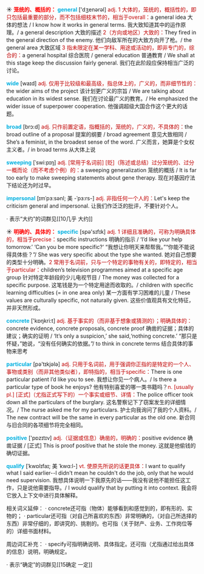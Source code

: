 ☀ <font color="red">**笼统的、概括的：**</font>
<font color="sky blue">**general**</font> ['dӡenərəl] 
<font color="#c00000">adj. 1 大体的，笼统的，概括性的，即只包括最重要的部分，而不包括细枝末节的，相当于overall：</font>a general idea 大体的想法 / I know how it works in general terms. 我大致知道其中的运作原理。/ a general description 大致的描述 <font color="#c00000">2（方向或地区）大致的：</font>They fired in the general direction of the enemy. 他们向敌军所在的大致方向开了枪。/ the general area 大致区域 <font color="#c00000">3 指未限定在某一学科、用途或活动的，即非专门的，综合的：</font>a general hospital 综合医院 / general education 普通教育 / We shall at this stage keep the discussion fairly general. 我们在此阶段应保持相当广泛的讨论。

<font color="sky blue">**wide**</font> [waɪd] 
<font color="#c00000">adj. 仅用于比较级和最高级，指总体上的，广义的，而非细节性的：</font>the wider aims of the project 该计划更广义的宗旨 / We are talking about education in its widest sense. 我们在讨论最广义的教育。/ He emphasized the wider issue of superpower cooperation. 他强调超级大国合作这个更大的话题。

<font color="sky blue">**broad**</font> [brɔ:d] 
<font color="#c00000">adj. 只作前置定语，指概括的，笼统的，广义的，不具体的：</font>the broad outline of a proposal 提案的纲要 / broad agreement 意见大致相同 / She’s a feminist, in the broadest sense of the word. 广义而言，她算是个女权主义者。/ in broad terms 从大体上说
           
<font color="sky blue">**sweeping**</font> [ˈswi:pɪŋ]
<font color="#c00000">adj. [常用于名词前] [贬]（陈述或总结）过分笼统的、过分一概而论（而不考虑个例）的：</font>a sweeping generalization 笼统的概括 / It is far too early to make sweeping statements about gene therapy. 现在对基因疗法下结论还为时过早。
           
<font color="sky blue">**impersonal**</font> [ɪmˈpɜ:sənl; 美 -ˈpɜ:rs-]
<font color="#c00000">adj. 非指任何一个人的：</font>Let's keep the criticism general and impersonal. 让我们作泛泛的批评，不要针对个人。

· 表示“大约”的词群见[[10几乎 大约]]

☀ <font color="red">**明确的、具体的：**</font>
<font color="sky blue">**specific**</font> [spə'sɪfɪk] 
<font color="#c00000">adj. 1 详细且准确的，可称为明确具体的，相当于precise：</font>specific instructions 明确的指示 / ‘I’d like your help tomorrow.’ ‘Can you be more specific?’ “我想让你明天来帮帮我。”“你能不能说得具体些？”/ She was very specific about the type she wanted. 她对自己想要的类型十分明确。<font color="#c00000">2 常用于名词前，只与一个特定的事物有关的，即特定的，相当于particular：</font>children’s television programmes aimed at a specific age group 针对特定年龄段的少儿电视节目 / The money was collected for a specific purpose. 这笔钱是为一个特定用途而收取的。/ children with specific learning difficulties (= in one area only) 某一方面有学习困难的儿童 / These values are culturally specific, not naturally given. 这些价值观具有文化特征，并非天然形成。

<font color="sky blue">**concrete**</font> ['kɒŋkri:t] 
<font color="#c00000">adj. 基于事实的（而非基于想象或猜测的）；明确具体的：</font>concrete evidence, concrete proposals, concrete proof 确凿的证据；具体的建议；确实的证明 / ‘It’s only a suspicion,’ she said,‘nothing concrete.’ “那只是怀疑，”她说，“没有任何确实的依据。”/ to think in concrete terms 结合具体的事物来思考

<font color="sky blue">**particular**</font> [pə'tɪkjələ] 
<font color="#c00000">adj. 只用于名词前，用于强调你正指的是特定的一个人、事物或类别（而非其他类似者），即特指的，相当于specific：</font>There is one particular patient I’d like you to see. 我想让你见一个病人。/ Is there a particular type of book he enjoys? 他有特别喜爱的哪一类书籍吗？<font color="#c00000">n. [usually pl.] [正式]（尤指正式写下的）一个事实或细节、详情：</font>The police officer took down all the particulars of the burglary. 这名警察记下了窃案发生的详细情况。/ The nurse asked me for my particulars. 护士向我询问了我的个人资料。/ The new contract will be the same in every particular as the old one. 新合同与旧合同的各项细节将完全相同。

<font color="sky blue">**positive**</font> ['pɒzɪtɪv] 
<font color="#c00000">adj.（证据或信息）确凿的，明确的：</font>positive evidence 确凿证据 / [正式] This is proof positive that he stole the money. 这就是他偷钱的确切证据。
           
<font color="sky blue">**qualify**</font> [ˈkwɒlɪfaɪ; 美 ˈkwɑ:l-]
<font color="#c00000">vt. 使原先所说的话更具体：</font>I want to qualify what I said earlier--I didn't mean he couldn't do the job, only that he would need supervision. 我想具体说明一下我原先的话——我没有说他不能担任这工作，只是说他需要指导。/ I would qualify that by putting it into context. 我会将它放入上下文中进行具体解释。

相关词义延伸：
· concrete还可指（物体）能够看到和感觉到的，即有形的、实物的；
· particular还可指（对自己所喜欢的东西）非常明确的，（对自己所选择的东西）非常仔细的，即讲究的、挑剔的。也可指（关于财产、业务、工作岗位等的）详细书面材料。

周边词汇补充：
· specify可指明确说明、具体指定。还可指（尤指通过给出具体的信息）说明，明确规定。

· 表示“确定”的词群见[[15确定 一定]]
